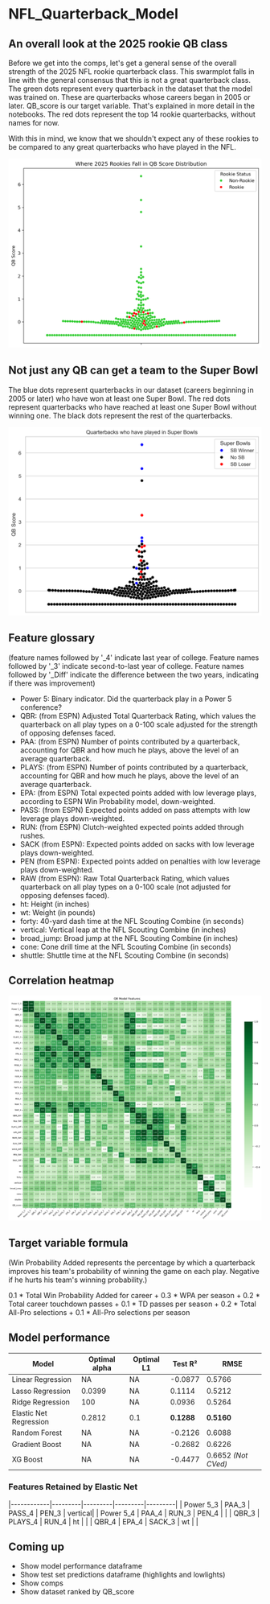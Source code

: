 # NFL_Quarterback_Model

## An overall look at the 2025 rookie QB class

Before we get into the comps, let's get a general sense of the overall strength of the 2025 NFL rookie quarterback class. This swarmplot falls in line with the general consensus that this is not a great quarterback class. The green dots represent every quarterback in the dataset that the model was trained on. These are quarterbacks whose careers began in 2005 or later. QB_score is our target variable. That's explained in more detail in the notebooks. The red dots represent the top 14 rookie quarterbacks, without names for now.<br>

With this in mind, we know that we shouldn't expect any of these rookies to be compared to any great quarterbacks who have played in the NFL. 

![My Cool Chart](qb_with_rookies.png)

## Not just any QB can get a team to the Super Bowl

The blue dots represent quarterbacks in our dataset (careers beginning in 2005 or later) who have won at least one Super Bowl. The red dots represent quarterbacks who have reached at least one Super Bowl without winning one. The black dots represent the rest of the quarterbacks. 

![My Cool Chart](qb_super_bowls.png)

## Feature glossary
(feature names followed by '_4' indicate last year of college. Feature names followed by '_3' indicate second-to-last year of college. Feature names followed by '_Diff' indicate the difference between the two years, indicating if there was improvement)
* Power 5: Binary indicator. Did the quarterback play in a Power 5 conference?
* QBR: (from ESPN) Adjusted Total Quarterback Rating, which values the quarterback on all play types on a 0-100 scale adjusted for the strength of opposing defenses faced.
* PAA: (from ESPN) Number of points contributed by a quarterback, accounting for QBR and how much he plays, above the level of an average quarterback.
* PLAYS: (from ESPN) Number of points contributed by a quarterback, accounting for QBR and how much he plays, above the level of an average quarterback.
* EPA: (from ESPN) Total expected points added with low leverage plays, according to ESPN Win Probability model, down-weighted.
* PASS: (from ESPN) Expected points added on pass attempts with low leverage plays down-weighted.
* RUN: (from ESPN) Clutch-weighted expected points added through rushes.
* SACK (from ESPN): Expected points added on sacks with low leverage plays down-weighted.
* PEN (from ESPN): Expected points added on penalties with low leverage plays down-weighted.
* RAW (from ESPN): Raw Total Quarterback Rating, which values quarterback on all play types on a 0-100 scale (not adjusted for opposing defenses faced).
* ht: Height (in inches)
* wt: Weight (in pounds)
* forty: 40-yard dash time at the NFL Scouting Combine (in seconds)
* vertical: Vertical leap at the NFL Scouting Combine (in inches)
* broad_jump: Broad jump at the NFL Scouting Combine (in inches)
* cone: Cone drill time at the NFL Scouting Combine (in seconds)
* shuttle: Shuttle time at the NFL Scouting Combine (in seconds)

## Correlation heatmap

![My Cool Chart](correlation_heatmap_QB_success.png)

## Target variable formula

(Win Probability Added represents the percentage by which a quarterback improves his team's probability of winning the game on each play. Negative if he hurts his team's winning probability.)

0.1 * Total Win Probability Added for career +
0.3 * WPA per season +
0.2 * Total career touchdown passes + 
0.1 * TD passes per season +
0.2 * Total All-Pro selections +
0.1 * All-Pro selections per season

## Model performance

| Model                  | Optimal alpha    | Optimal L1 | Test R²   | RMSE   |
|------------------------|------------------|------------|-----------|--------|
| Linear Regression      | NA               | NA         | -0.0877   | 0.5766 |
| Lasso Regression       | 0.0399           | NA         | 0.1114    | 0.5212 |
| Ridge Regression       | 100              | NA         | 0.0936    | 0.5264 |
| Elastic Net Regression | 0.2812           | 0.1        | **0.1288**    | **0.5160** |
| Random Forest          | NA               | NA         | -0.2126   | 0.6088 |
| Gradient Boost         | NA               | NA         | -0.2682   | 0.6226 |
| XG Boost               | NA               | NA         | -0.4477   | 0.6652 *(Not CVed)* |

### Features Retained by Elastic Net

|------------|---------|---------|---------|---------|
| Power 5_3  | PAA_3   | PASS_4  | PEN_3   | vertical|
| Power 5_4  | PAA_4   | RUN_3   | PEN_4   |         |
| QBR_3      | PLAYS_4 | RUN_4   | ht      |         |
| QBR_4      | EPA_4   | SACK_3  | wt      |         |

## Coming up
* Show model performance dataframe
* Show test set predictions dataframe (highlights and lowlights)
* Show comps
* Show dataset ranked by QB_score
